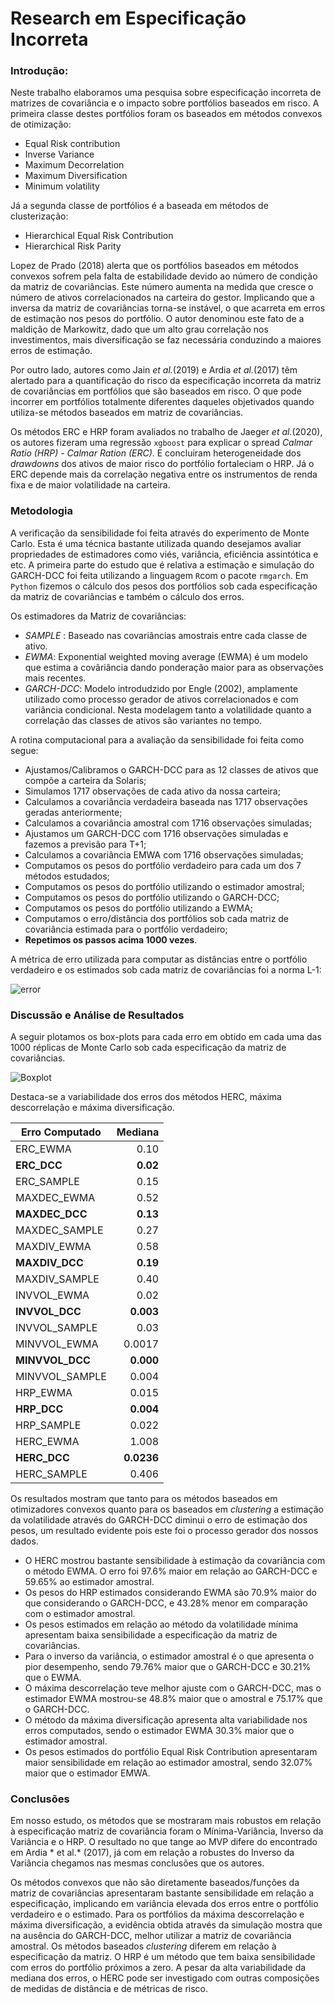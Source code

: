 # Research em Especificação Incorreta

### Introdução:

Neste trabalho elaboramos uma pesquisa sobre especificação incorreta de matrizes de covariância e o impacto sobre portfólios baseados em risco.
A primeira classe destes portfólios foram os baseados em métodos convexos de otimização: 

- Equal Risk contribution
- Inverse Variance
- Maximum Decorrelation
- Maximum Diversification
- Minimum volatility

Já a segunda classe de portfólios é a baseada em métodos de clusterização:
- Hierarchical Equal Risk Contribution
- Hierarchical Risk Parity

Lopez de Prado (2018) alerta  que os portfólios baseados em métodos convexos sofrem pela falta de estabilidade devido ao número de condição da matriz de covariâncias. 
Este número aumenta na medida que cresce o número de ativos correlacionados na carteira do gestor. Implicando que a inversa da matriz de covariâncias torna-se instável, o que acarreta em erros de estimação nos pesos do portfólio. O autor denominou este fato de a maldição de Markowitz, dado que um alto grau correlação nos investimentos,
mais diversificação se faz necessária  conduzindo a maiores erros de estimação.

Por outro lado, autores  como Jain *et al.*(2019) e Ardia *et al.*(2017)  têm alertado para a quantificação do risco da especificação incorreta da matriz de covariâncias em portfólios que são baseados em risco. O que pode incorrer em portfólios totalmente diferentes daqueles objetivados quando utiliza-se métodos baseados em matriz de covariâncias.

Os métodos ERC e HRP foram avaliados no trabalho de  Jaeger *et al.*(2020), os autores fizeram uma regressão `xgboost` para explicar o spread  *Calmar Ratio (HRP) - Calmar Ration (ERC)*.  E concluiram  heterogeneidade dos *drawdowns*  dos ativos de maior risco do portfólio fortaleciam o HRP.
Já o ERC depende mais da correlação negativa entre os instrumentos de renda fixa e de maior volatilidade na carteira.



### Metodologia 

A verificação da sensibilidade foi feita através do experimento de Monte Carlo. Esta é uma técnica bastante utilizada quando desejamos avaliar propriedades de estimadores como viés, variância, eficiência assintótica e etc. A primeira parte do estudo que é relativa  a estimação e simulação do GARCH-DCC foi feita utilizando a linguagem `R`com o pacote `rmgarch`. Em `Python` fizemos o cálculo dos pesos dos portfólios sob cada especificação da matriz de covariâncias e também o cálculo dos erros.

Os estimadores da Matriz de covariâncias:

- *SAMPLE* : Baseado nas covariâncias amostrais entre cada classe de ativo.
-  *EWMA*: Exponential weighted moving average (EWMA) é um modelo que estima a covâriância dando ponderação maior para as observações mais recentes.
-  *GARCH-DCC*: Modelo introdudzido por Engle (2002), amplamente utilizado como processo gerador de ativos correlacionados  e com variância condicional. Nesta modelagem tanto a volatilidade quanto a correlação das classes de ativos são variantes no tempo. 



A rotina computacional para a avaliação da sensibilidade foi feita como segue:

- Ajustamos/Calibramos o GARCH-DCC para as 12 classes de ativos que compõe a carteira da Solaris;
- Simulamos 1717 observações de cada ativo da nossa carteira;
- Calculamos a covariância verdadeira baseada nas 1717 observações geradas anteriormente;
- Calculamos a covariância amostral com 1716 observações simuladas;
- Ajustamos um GARCH-DCC com 1716 observações simuladas e fazemos a previsão para T+1;
- Calculamos a covariância EMWA com 1716 observações simuladas;
- Computamos os pesos do portfólio verdadeiro para cada um dos 7 métodos estudados;
- Computamos os pesos do portfólio utilizando o estimador amostral;
- Computamos os pesos do portfólio utilizando o GARCH-DCC;
- Computamos os pesos do portfólio utilizando a EWMA;
- Computamos o erro/distância dos portfólios sob cada matriz de covariância estimada para o portfólio verdadeiro;
- **Repetimos os passos acima 1000 vezes**.

A métrica de erro utilizada para computar as distâncias entre o portfólio verdadeiro e os estimados sob cada matriz de covariâncias foi a norma L-1:

![error](error.png)



### Discussão e Análise de Resultados  

A seguir plotamos  os box-plots para cada erro em  obtido em cada uma das 1000 réplicas de Monte Carlo sob cada especificação da matriz de covariâncias.

![Boxplot](box_plot.png)

Destaca-se a variabilidade dos erros dos métodos HERC, máxima descorrelação e máxima diversificação.

|Erro Computado|  Mediana | 
|--------------|--------:|
|ERC_EWMA|0.10|
|**ERC_DCC**|**0.02**|
|ERC_SAMPLE|0.15|
|MAXDEC_EWMA|0.52|
|**MAXDEC_DCC**|**0.13**|
|MAXDEC_SAMPLE|0.27|
|MAXDIV_EWMA| 0.58|
|**MAXDIV_DCC**|**0.19**|
|MAXDIV_SAMPLE|0.40|
|INVVOL_EWMA|0.02|
|**INVVOL_DCC**|**0.003**|
|INVVOL_SAMPLE|0.03|
|MINVVOL_EWMA|0.0017|
|**MINVVOL_DCC**|**0.000**|
|MINVVOL_SAMPLE|0.004|59
|HRP_EWMA|0.015|
|**HRP_DCC**|**0.004**|
|HRP_SAMPLE|0.022|
|HERC_EWMA|1.008|
|**HERC_DCC**|**0.0236**|
|HERC_SAMPLE|0.406|


Os resultados mostram que tanto para os métodos baseados em otimizadores convexos quanto para os baseados em *clustering* a estimação da volatilidade através do GARCH-DCC diminui o erro de estimação dos pesos, um resultado evidente pois este foi o processo gerador dos nossos dados.
 
 - O HERC mostrou bastante sensibilidade à estimação da covariância com o método EWMA. O erro foi 97.6% maior em relação ao GARCH-DCC e 59.65% ao estimador amostral.
 - Os pesos do HRP estimados considerando EWMA  são 70.9%  maior do que considerando o GARCH-DCC, e 43.28% menor em comparação com o estimador amostral.
 - Os pesos estimados em relação ao método da volatilidade mínima  apresentam baixa sensibilidade a especificação da matriz de covariâncias.
 - Para o inverso da variância, o estimador amostral é o que apresenta o pior desempenho, sendo 79.76% maior que o GARCH-DCC  e 30.21% que o EWMA.
 - O máxima descorrelação teve melhor ajuste com o GARCH-DCC, mas o estimador EWMA mostrou-se  48.8% maior que o amostral e 75.17% que o GARCH-DCC.
 - O método da máxima diversificação apresenta alta variabilidade nos erros computados, sendo o estimador EWMA 30.3% maior  que o estimador amostral.
 - Os pesos estimados do portfólio Equal Risk Contribution apresentaram maior sensibilidade em relação ao estimador amostral, sendo 32.07% maior que o estimador EMWA. 


### Conclusões

Em nosso estudo, os métodos que se mostraram mais robustos em relação à  especificação matriz de covariância foram o Mínima-Variância, Inverso da Variância e o HRP.
O resultado no que tange ao MVP difere do encontrado em Ardia * et al.* (2017), já com em relação a robustes do Inverso da Variância chegamos nas mesmas conclusões que os autores. 

Os métodos convexos que não são diretamente baseados/funções da matriz de covariâncias apresentaram bastante sensibilidade em relação a especificação, implicando em variância elevada dos erros entre o portfólio verdadeiro e o estimado. Para os portfólios da máxima descorrelação e máxima diversificação, a evidência obtida através da
simulação mostra que na ausência do GARCH-DCC, melhor utilizar a matriz de covariância amostral.  Os métodos baseados *clustering* diferem em relação à especificação da matriz. O HRP é um método que tem baixa sensibilidade com erros do portfólio próximos a zero. A pesar da alta variabilidade da mediana dos erros, o HERC pode ser investigado com outras composições de medidas de distância e de métricas de risco. 


